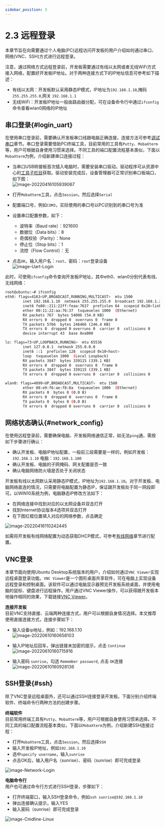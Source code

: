 ```yaml
---
sidebar_position: 3
---
```


# 2.3 远程登录

本章节旨在向需要通过个人电脑(PC)远程访问开发板的用户介绍如何通过串口、网络(VNC、SSH)方式进行远程登录。

注意，通过网络方式远程登录前，开发板需要通过有线以太网或者无线WiFi方式接入网络，配置好开发板IP地址。对于两种连接方式下的IP地址信息可参考如下描述：
- 有线以太网：开发板默认采用静态IP模式，IP地址为`192.168.1.10`,掩码`255.255.255.0`,网关 `192.168.1.1`
- 无线WiFi：开发板IP地址一般由路由器分配，可在设备命令行中通过`ifconfig`命令查看wlan0网络的IP地址

## 串口登录{#login_uart}

在使用串口登录前，需要确认开发板串口线跟电脑正确连接，连接方法可参考[调试串口](#debug_uart)章节。串口登录需要借助PC终端工具，目前常用的工具有`Putty`、`MobaXterm`等，用户可根据自身使用习惯来选择。不同工具的端口配置流程基本类似，下面以`MobaXterm`为例，介绍新建串口连接过程：

- 当串口USB转接板首次插入电脑时，需要安装串口驱动。驱动程序可从资源中心的[工具子栏目](https://developer.horizon.ai/resource)获取。驱动安装完成后，设备管理器可正常识别串口板端口，如下图：  
![image-20220416105939067](./image/remote_login/image-20220416105939067.png)

- 打开`MobaXterm`工具，点击`Session`，然后选择`Serial`
- 配置端口号，例如`COM3`，实际使用的串口号以PC识别到的串口号为准
- 设置串口配置参数，如下：
  - 波特率（Baud rate）：921600
  - 数据位（Data bits）：8
  - 奇偶校验（Parity）：None
  - 停止位（Stop bits）：1
  - 流控（Flow Control）：无
- 点击`OK`，输入用户名：`root`、密码：`root`登录设备  
![image-Uart-Login](./image/remote_login/image-Uart-Login.gif)

此时，可使用`ifconfig`命令查询开发板IP地址，其中eth0、wlan0分别代表有线、无线网络：
```bash
root@ubuntu:~# ifconfig
eth0: flags=4163<UP,BROADCAST,RUNNING,MULTICAST>  mtu 1500
        inet 192.168.1.10  netmask 255.255.255.0  broadcast 192.168.1.255
        inet6 fe80::211:22ff:feaa:7637  prefixlen 64  scopeid 0x20<link>
        ether 00:11:22:aa:76:37  txqueuelen 1000  (Ethernet)
        RX packets 767  bytes 54006 (54.0 KB)
        RX errors 0  dropped 0  overruns 0  frame 0
        TX packets 5766  bytes 246466 (246.4 KB)
        TX errors 0  dropped 0 overruns 0  carrier 0  collisions 0
        device interrupt 43  base 0xa000  

lo: flags=73<UP,LOOPBACK,RUNNING>  mtu 65536
        inet 127.0.0.1  netmask 255.0.0.0
        inet6 ::1  prefixlen 128  scopeid 0x10<host>
        loop  txqueuelen 1000  (Local Loopback)
        RX packets 3847  bytes 339115 (339.1 KB)
        RX errors 0  dropped 0  overruns 0  frame 0
        TX packets 3847  bytes 339115 (339.1 KB)
        TX errors 0  dropped 0 overruns 0  carrier 0  collisions 0

wlan0: flags=4099<UP,BROADCAST,MULTICAST>  mtu 1500
        ether 08:e9:f6:ae:f8:8a  txqueuelen 1000  (Ethernet)
        RX packets 0  bytes 0 (0.0 B)
        RX errors 0  dropped 0  overruns 0  frame 0
        TX packets 0  bytes 0 (0.0 B)
        TX errors 0  dropped 0 overruns 0  carrier 0  collisions 0
```

## 网络状态确认{#network_config}

在使用远程登录前，需要确保电脑、开发板网络通信正常，如无法`ping`通，需按如下步骤进行确认：
- 确认开发板、电脑IP地址配置，一般前三段需要是一样的，例如开发板：`192.168.1.10`  电脑：`192.168.1.100`
- 确认开发板、电脑的子网掩码、网关配置是否一致
- 确认电脑网络防火墙是否处于关闭状态

开发板有线以太网默认采用静态IP模式，IP地址为`192.168.1.10`。对于开发板、电脑网络直连的情况，只需要将电脑配置为静态IP，保证跟开发板处于同一网段即可。以WIN10系统为例，电脑静态IP修改方法如下：

- 在网络连接中找到对应的以太网设备并双击打开
- 找到Internet协议版本4选项并双击打开
- 在下图红框位置填入对应的网络参数，点击确定

![image-20220416110242445](./image/remote_login/image-20220416110242445.png)

如需将开发板有线网络配置为动态获取DHCP模式，可参考[有线网络](../configuration/network_configuration#config_ethnet)章节进行配置。

## VNC登录
本章节面向使用Ubuntu Desktop系统版本的用户，介绍如何通过`VNC Viewer`实现远程桌面登录功能。`VNC Viewer`是一个图形桌面共享软件，可在电脑上实现设备远程登录和控制桌面。该软件可以通过电脑显示器预览开发板系统桌面，并使用电脑的鼠标、键盘进行远程操作。用户通过VNC Viewer操作，可以获得跟开发板本地操作相同的效果，下载链接[VNC Viewer](https://www.realvnc.com/en/connect/download/viewer/)。

**连接开发板**  
目前VNC支持直接、云端两种连接方式，用户可以根据自身情况选择。本文推荐使用直接连接方式，连接步骤如下：

- 输入设备ip地址，例如：192.168.1.10  
![image-20220610160658103](./image/remote_login/image-20220610160658103.png)

- 输入IP地址后回车，弹出链接未加密的提示，点击 `Continue`  
![image-20220610160715916](./image/remote_login/image-20220610160715916.png)

- 输入密码 `sunrise`，勾选 `Remember password`, 点击 `OK`连接  
![image-20220610160928136](./image/remote_login/image-20220610160928136.png)

## SSH登录{#ssh}
除了VNC登录远程桌面外，还可以通过SSH连接登录开发板。下面分别介绍终端软件、终端命令行两种方法的创建步骤。

**终端软件**  
目前常用终端工具有`Putty`、`MobaXterm`等，用户可根据自身使用习惯来选择。不同工具的端口配置流程基本类似，下面以`MobaXterm`为例，介绍新建SSH连接过程：

- 打开`MobaXterm`工具，点击`Session`，然后选择`SSH`
- 输入开发板IP地址，例如`192.168.1.10`
- 选中`specify username`，输入`sunrise`
- 点击OK后，输入用户名（sunrise）、密码（sunrise）即可完成登录

![image-Network-Login](./image/remote_login/image-Network-Login.gif)

**电脑命令行**  
用户也可通过命令行方式进行SSH登录，步骤如下：

- 打开终端窗口，输入SSH登录命令，例如`ssh sunrise@192.168.1.10`
- 弹出连接确认提示，输入YES
- 输入密码（sunrise）即可完成登录

![image-Cmdline-Linux](./image/remote_login/linux_login_01.gif)